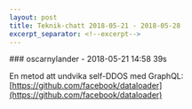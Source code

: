 ```yaml
---
layout: post
title: Teknik-chatt 2018-05-21 - 2018-05-28
excerpt_separator: <!--excerpt-->
---
```

<section class="message" markdown="1">
### oscarnylander - 2018-05-21 14:58 39s

En metod att undvika self-DDOS med GraphQL: [https://github.com/facebook/dataloader](https://github.com/facebook/dataloader)

<!--excerpt-->
</section>